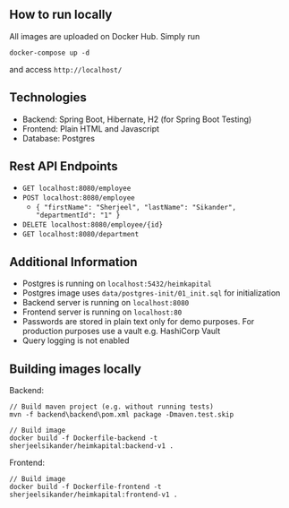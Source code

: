## How to run locally
All images are uploaded on Docker Hub. Simply run
```
docker-compose up -d
```
and access `http://localhost/`

## Technologies
- Backend: Spring Boot, Hibernate, H2 (for Spring Boot Testing)
- Frontend: Plain HTML and Javascript
- Database: Postgres

## Rest API Endpoints

- `GET localhost:8080/employee`
- `POST localhost:8080/employee`
    - `{ "firstName": "Sherjeel", "lastName": "Sikander", "departmentId": "1" }`
- `DELETE localhost:8080/employee/{id}`
- `GET localhost:8080/department`

## Additional Information

- Postgres is running on `localhost:5432/heimkapital`
- Postgres image uses `data/postgres-init/01_init.sql` for initialization
- Backend server is running on `localhost:8080`
- Frontend server is running on `localhost:80`
- Passwords are stored in plain text only for demo purposes. For production purposes use a vault e.g. HashiCorp Vault
- Query logging is not enabled

## Building images locally

Backend:
```
// Build maven project (e.g. without running tests)
mvn -f backend\backend\pom.xml package -Dmaven.test.skip

// Build image
docker build -f Dockerfile-backend -t sherjeelsikander/heimkapital:backend-v1 .
```

Frontend:
```
// Build image
docker build -f Dockerfile-frontend -t sherjeelsikander/heimkapital:frontend-v1 .
```
